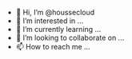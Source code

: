 - 👋 Hi, I’m @houssecloud
- 👀 I’m interested in ...
- 🌱 I’m currently learning ...
- 💞️ I’m looking to collaborate on ...
- 📫 How to reach me ...

<!---
houssecloud/houssecloud is a ✨ special ✨ repository because its `README.md` (this file) appears on your GitHub profile.
You can click the Preview link to take a look at your changes.
--->
